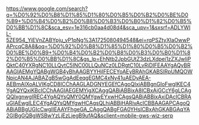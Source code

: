 https://www.google.com/search?q=%D0%92%D0%B8%D1%85%D1%80%D0%B5%D0%B2%D0%BE%D0%B9+%D0%B4%D0%B2%D0%B8%D0%B3%D0%B0%D1%82%D0%B5%D0%BB%D1%8C&sca_esv=1e316cb0aa4d08d4&sca_upv=1&sxsrf=ADLYWIL-5ZE954_YiEVnZABYpju_vP1pNg%3A1725080494548&ei=rqPSZtyXIaOwwPAPrcqC8A8&oq=%D0%92%D0%B8%D1%85%D1%80%D0%B5%D0%B2%D0%BE%D0%B9+%D0%B4%D0%B2%D0%B8%D0%B3%D0%B0%D1%82%D0%B5%D0%BB%D1%8C&gs_lp=EhNtb2JpbGUtZ3dzLXdpei1zZXJwIiPQktC40YXRgNC10LLQvtC5INC00LLQuNCz0LDRgtC10LvRjDIFEAAYgAQyBRAAGIAEMgYQABgWGB4yBhAAGBYYHjIFECEYoAEyBRAhGKABSIRpUMQOWNpicAN4AJABAZgB5wGgAdEeqgEGMC4xNy41uAEDyAEA-AEBmAIXoALVIKgCD8ICChAAGLADGNYEGEfCAgoQIxiABBgnGIoFwgIKEC4YgAQYQxiKBcICChAAGIAEGEMYigXCAggQABiABBixA8ICBxAjGCcY6gLCAgQQIxgnwgIREC4YgAQYsQMY0QMYgwEYxwHCAgsQABiABBixAxiDAcICBRAuGIAEwgILEC4YgAQYsQMYgwHCAgsQLhiABBjHARivAcICBBAAGAPCAgoQABiABBgUGIcCwgIIEAAYFhgeGA_CAggQABgFGA0YHsICBxAhGKABGAqYA2GIBgGQBgWSBwYzLjEzLjegB9ufAQ&sclient=mobile-gws-wiz-serp

